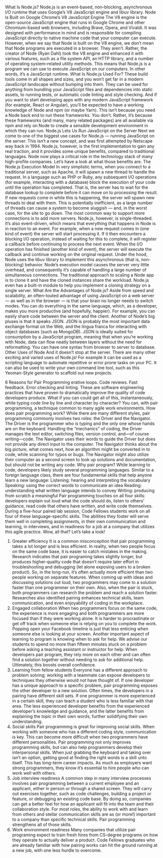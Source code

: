 What Is Node.js?
Node.js is an event-based, non-blocking, asynchronous I/O runtime that uses Google’s V8 JavaScript engine and libuv library.
Node Is Built on Google Chrome’s V8 JavaScript Engine
The V8 engine is the open-source JavaScript engine that runs in Google Chrome and other Chromium-based web browsers, including Brave, Opera, and Vivaldi. It was designed with performance in mind and is responsible for compiling JavaScript directly to native machine code that your computer can execute.
However, when we say that Node is built on the V8 engine, we don’t mean that Node programs are executed in a browser. They aren’t. Rather, the creator of Node (Ryan Dahl) took the V8 engine and enhanced it with various features, such as a file system API, an HTTP library, and a number of operating system–related utility methods.
This means that Node.js is a program we can use to execute JavaScript on our computers. In other words, it’s a JavaScript runtime.
What Is Node.js Used For?
These build tools come in all shapes and sizes, and you won’t get far in a modern JavaScript landscape without bumping into them. They can be used for anything from bundling your JavaScript files and dependencies into static assets, to running tests, or automatic code linting and style checking.
And if you want to start developing apps with any modern JavaScript framework (for example, React or Angular), you’ll be expected to have a working knowledge of Node and npm (or maybe Yarn). This isn’t because you need a Node back end to run these frameworks. You don’t. Rather, it’s because these frameworks (and many, many related packages) are all available via npm and rely on Node to create a sensible development environment in which they can run.
Node.js Lets Us Run JavaScript on the Server
Next we come to one of the biggest use cases for Node.js — running JavaScript on the server. This isn’t a new concept, and was first attempted by Netscape way back in 1994. Node.js, however, is the first implementation to gain any real traction, and it provides some unique benefits, compared to traditional languages. Node now plays a critical role in the technology stack of many high-profile companies. Let’s have a look at what those benefits are.
The Node.js Execution Model
In very simplistic terms, when you connect to a traditional server, such as Apache, it will spawn a new thread to handle the request. In a language such as PHP or Ruby, any subsequent I/O operations (for example, interacting with a database) block the execution of your code until the operation has completed. That is, the server has to wait for the database lookup to complete before it can move on to processing the result. If new requests come in while this is happening, the server will spawn new threads to deal with them. This is potentially inefficient, as a large number of threads can cause a system to become sluggish — and, in the worst case, for the site to go down. The most common way to support more connections is to add more servers.
Node.js, however, is single-threaded. It’s also event-driven, which means that everything that happens in Node is in reaction to an event. For example, when a new request comes in (one kind of event) the server will start processing it. If it then encounters a blocking I/O operation, instead of waiting for this to complete, it will register a callback before continuing to process the next event. When the I/O operation has finished (another kind of event), the server will execute the callback and continue working on the original request. Under the hood, Node uses the libuv library to implement this asynchronous (that is, non-blocking) behavior.
Node’s execution model causes the server very little overhead, and consequently it’s capable of handling a large number of simultaneous connections. The traditional approach to scaling a Node app is to clone it and have the cloned instances share the workload. Node.js even has a built-in module to help you implement a cloning strategy on a single server.
What Are the Advantages of Node.js?
Aside from speed and scalability, an often-touted advantage of using JavaScript on a web server — as well as in the browser — is that your brain no longer needs to switch modes. You can do everything in the same language, which, as a developer, makes you more productive (and hopefully, happier). For example, you can easily share code between the server and the client.
Another of Node’s big pluses is that it speaks JSON. JSON is probably the most important data exchange format on the Web, and the lingua franca for interacting with object databases (such as MongoDB). JSON is ideally suited for consumption by a JavaScript program, meaning that when you’re working with Node, data can flow neatly between layers without the need for reformatting. You can have one syntax from browser to server to database.
Other Uses of Node
And it doesn’t stop at the server. There are many other exciting and varied uses of Node.js!
For example it can be used as a scripting language to automate repetitive or error prone tasks on your PC. It can also be used to write your own command line tool, such as this Yeoman-Style generator to scaffold out new projects.

6 Reasons for Pair Programming
erative loops. Code reviews. Fast feedback. Error checking and linting. These are software engineering practices that have proven to dramatically improve the quality of code developers produce. What if you can could get all of this, instantaneously, while typing code line by line and character by character? You can, with pair programming, a technique common to many agile work environments.
How does pair programming work?
While there are many different styles, pair programming commonly involves two roles: the Driver and the Navigator. The Driver is the programmer who is typing and the only one whose hands are on the keyboard. Handling the “mechanics” of coding, the Driver manages the text editor, switching files, version control, and—of course writing—code. The Navigator uses their words to guide the Driver but does not provide any direct input to the computer. The Navigator thinks about the big picture, what comes next, how an algorithm might be converted in to code, while scanning for typos or bugs. The Navigator might also utilize their computer as a second screen to look up solutions and documentation, but should not be writing any code.
Why pair program?
While learning to code, developers likely study several programming languages. Similar to a foreign language class, there are four fundamental skills that help anyone learn a new language: Listening: hearing and interpreting the vocabulary Speaking: using the correct words to communicate an idea Reading: understanding what written language intends to convey Writing: producing from scratch a meaningful
Pair programming touches on all four skills: developers explain out loud what the code should do, listen to others’ guidance, read code that others have written, and write code themselves.
During a five-hour paired lab session, Code Fellows students work on all four of these language-specific skills. The abilities they foster will serve them well in completing assignments, in their own communication and learning, in interviews, and in readiness for a job at a company that utilizes this agile practice.
Wow, all that? Let’s take a look!
1. Greater efficiency
It is a common misconception that pair programming takes a lot longer and is less efficient. In reality, when two people focus on the same code base, it is easier to catch mistakes in the making. Research indicates that pair programing takes slightly longer, but produces higher-quality code that doesn’t require later effort in troubleshooting and debugging (let alone exposing users to a broken product). So, in the long-run, it’s often actually more efficient than two people working on separate features. When coming up with ideas and discussing solutions out loud, two programmers may come to a solution faster than one programmer on their own. Also, when the pair is stuck, both programmers can research the problem and reach a solution faster. Researches also identified pairing enhances technical skills, team communication, and even enjoyability of coding in the workplace.
2. Engaged collaboration
When two programmers focus on the same code, the experience is more engaging and both programmers are more focused than if they were working alone. It is harder to procrastinate or get off track when someone else is relying on you to complete the work. Popping open your Facebook timeline is just that less enticing when someone else is looking at your screen.
Another important aspect of learning to program is knowing when to ask for help. We advise our students to spend no more than fifteen minutes stuck on a problem before asking a teaching assistant or instructor for help. When developers pair program, they rely more on each other and can often find a solution together without needing to ask for additional help. Ultimately, this boosts overall confidence.
3. Learning from fellow students
Everyone has a different approach to problem solving; working with a teammate can expose developers to techniques they otherwise would not have thought of. If one developer has a unique approach to a specific problem, pair programming exposes the other developer to a new solution.
Often times, the developers in a pairing have different skill sets. If one programmer is more experienced in a certain skill, they can teach a student who is less familiar with that area. The less experienced developer benefits from the experienced developer’s knowledge and guidance, and the latter benefits from explaining the topic in their own words, further solidifying their own understanding.
4. Social skills
Pair programming is great for improving social skills. When working with someone who has a different coding style, communication is key. This can become more difficult when two programmers have different personalities. Pair programming not only improves programming skills, but can also help programmers develop their interpersonal skills. When just grabbing the keyboard and taking over isn’t an option, getting good at finding the right words is a skill unto itself.
This has long-term career impacts. As much as employers want strong programmers, they know it’s essential to hire people who can work well with others.
5. Job interview readiness
A common step in many interview processes involves pair programming between a current employee and an applicant, either in person or through a shared screen. They will carry out exercises together, such as code challenges, building a project or feature, or debugging an existing code base. By doing so, companies can get a better feel for how an applicant will fit into the team and their collaboration style.
For most roles, the ability to work with and learn from others and stellar communication skills are as (or more!) important to a company than specific technical skills. Pair programming strengthens all of those skills.
6. Work environment readiness
Many companies that utilize pair programing expect to train fresh hires from CS-degree programs on how they operate to actually deliver a product. Code Fellows graduates who are already familiar with how pairing works can hit the ground running at a new job, with one less hurdle to overcome.
